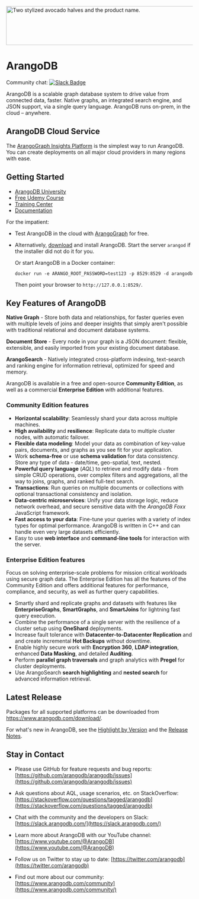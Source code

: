 <picture>
  <source media="(prefers-color-scheme: dark)" srcset="https://user-images.githubusercontent.com/7819991/218699214-264942f9-b020-4f50-b1a6-3363cdc0ddc9.svg" width="638" height="105">
  <source media="(prefers-color-scheme: light)" srcset="https://user-images.githubusercontent.com/7819991/218699215-b9b4a465-45f8-4db9-b5a4-ba912541e017.svg" width="638" height="105">
  <img alt="Two stylized avocado halves and the product name." src="https://user-images.githubusercontent.com/7819991/218697980-26ffd7af-cf29-4365-8a5d-504b850fc6b1.png" width="638" height="105">
</picture>

ArangoDB
========

Community chat: [![Slack Badge](https://slack.arangodb.com/badge.svg)](https://slack.arangodb.com)

ArangoDB is a scalable graph database system to drive value from connected data,
faster. Native graphs, an integrated search engine, and JSON support, via a
single query language. ArangoDB runs on-prem, in the cloud – anywhere.

ArangoDB Cloud Service
----------------------

The [ArangoGraph Insights Platform](https://cloud.arangodb.com/home) is the
simplest way to run ArangoDB. You can create deployments on all major cloud
providers in many regions with ease.

Getting Started
---------------

- [ArangoDB University](https://university.arangodb.com/)
- [Free Udemy Course](https://www.udemy.com/course/getting-started-with-arangodb)
- [Training Center](https://www.arangodb.com/learn/)
- [Documentation](https://www.arangodb.com/docs/stable/)

For the impatient:

- Test ArangoDB in the cloud with [ArangoGraph](https://cloud.arangodb.com/home) for free.

- Alternatively, [download](https://www.arangodb.com/download) and install ArangoDB.
  Start the server `arangod` if the installer did not do it for you.

  Or start ArangoDB in a Docker container:

      docker run -e ARANGO_ROOT_PASSWORD=test123 -p 8529:8529 -d arangodb

  Then point your browser to `http://127.0.0.1:8529/`.

Key Features of ArangoDB
------------------------

**Native Graph** - Store both data and relationships, for faster queries even
with multiple levels of joins and deeper insights that simply aren't possible
with traditional relational and document database systems.

**Document Store** - Every node in your graph is a JSON document:
flexible, extensible, and easily imported from your existing document database.

**ArangoSearch** - Natively integrated cross-platform indexing, text-search and
ranking engine for information retrieval, optimized for speed and memory.

ArangoDB is available in a free and open-source **Community Edition**, as well
as a commercial **Enterprise Edition** with additional features.

### Community Edition features

- **Horizontal scalability**: Seamlessly shard your data across multiple machines.
- **High availability** and **resilience**: Replicate data to multiple cluster
  nodes, with automatic failover.
- **Flexible data modeling**: Model your data as combination of key-value pairs,
  documents, and graphs as you see fit for your application.
- Work **schema-free** or use **schema validation** for data consistency.
  Store any type of data - date/time, geo-spatial, text, nested.
- **Powerful query language** (_AQL_) to retrieve and modify data - from simple
  CRUD operations, over complex filters and aggregations, all the way to joins,
  graphs, and ranked full-text search.
- **Transactions**: Run queries on multiple documents or collections with
  optional transactional consistency and isolation.
- **Data-centric microservices**: Unify your data storage logic, reduce network
  overhead, and secure sensitive data with the _ArangoDB Foxx_ JavaScript framework.
- **Fast access to your data**: Fine-tune your queries with a variety of index
  types for optimal performance. ArangoDB is written in C++ and can handle even
  very large datasets efficiently.
- Easy to use **web interface** and **command-line tools** for interaction
  with the server.

### Enterprise Edition features

Focus on solving enterprise-scale problems for mission critical workloads using
secure graph data. The Enterprise Edition has all the features of the
Community Edition and offers additional features for performance, compliance,
and security, as well as further query capabilities.

- Smartly shard and replicate graphs and datasets with features like
  **EnterpriseGraphs**, **SmartGraphs**, and **SmartJoins** for lightning fast
  query execution.
- Combine the performance of a single server with the resilience of a cluster
  setup using **OneShard** deployments.
- Increase fault tolerance with **Datacenter-to-Datacenter Replication** and
  and create incremental **Hot Backups** without downtime.
- Enable highly secure work with **Encryption 360**, **LDAP integration**,
  enhanced **Data Masking**, and detailed **Auditing**.
- Perform **parallel graph traversals** and graph analytics with
  **Pregel** for cluster deployments.
- Use ArangoSearch **search highlighting** and **nested search** for advanced
  information retrieval.

Latest Release
--------------

Packages for all supported platforms can be downloaded from
<https://www.arangodb.com/download/>.

For what's new in ArangoDB, see the [Highlight by Version](https://www.arangodb.com/docs/stable/highlights.html)
and the [Release Notes](https://www.arangodb.com/docs/stable/release-notes.html).

Stay in Contact
---------------

- Please use GitHub for feature requests and bug reports:
  [https://github.com/arangodb/arangodb/issues](https://github.com/arangodb/arangodb/issues)

- Ask questions about AQL, usage scenarios, etc. on StackOverflow:
  [https://stackoverflow.com/questions/tagged/arangodb](https://stackoverflow.com/questions/tagged/arangodb)

- Chat with the community and the developers on Slack:
  [https://slack.arangodb.com/](https://slack.arangodb.com/)

- Learn more about ArangoDB with our YouTube channel: 
  [https://www.youtube.com/@ArangoDB](https://www.youtube.com/@ArangoDB)

- Follow us on Twitter to stay up to date:
  [https://twitter.com/arangodb](https://twitter.com/arangodb)

- Find out more about our community: [https://www.arangodb.com/community](https://www.arangodb.com/community/)
